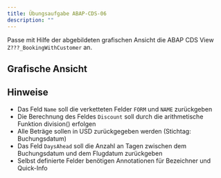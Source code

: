 ```yaml
---
title: Übungsaufgabe ABAP-CDS-06
description: ""
---
```


Passe mit Hilfe der abgebildeten grafischen Ansicht die ABAP CDS View `Z???_BookingWithCustomer` an.

## Grafische Ansicht

## Hinweise
- Das Feld `Name` soll die verketteten Felder `FORM` und `NAME` zurückgeben
- Die Berechnung des Feldes `Discount` soll durch die arithmetische Funktion division() erfolgen
- Alle Beträge sollen in USD zurückgegeben werden (Stichtag: Buchungsdatum)
- Das Feld `DaysAhead` soll die Anzahl an Tagen zwischen dem Buchungsdatum und dem Flugdatum zurückgeben
- Selbst definierte Felder benötigen Annotationen für Bezeichner und Quick-Info

